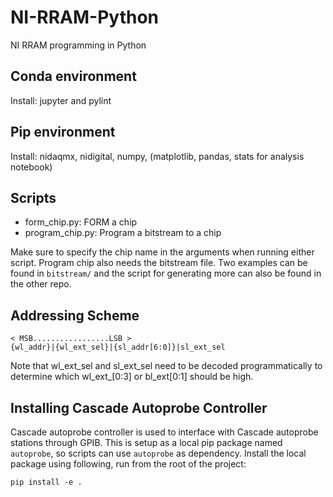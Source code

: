 # NI-RRAM-Python
NI RRAM programming in Python

## Conda environment
Install: jupyter and pylint

## Pip environment
Install: nidaqmx, nidigital, numpy, (matplotlib, pandas, stats for analysis notebook)

## Scripts
- form_chip.py: FORM a chip
- program_chip.py: Program a bitstream to a chip

Make sure to specify the chip name in the arguments when running either script. Program chip also needs the bitstream file. Two examples can be found in `bitstream/` and the script for generating more can also be found in the other repo.

## Addressing Scheme

```
< MSB.................LSB >
{wl_addr}|{wl_ext_sel}|{sl_addr[6:0]}|sl_ext_sel
```

Note that wl_ext_sel and sl_ext_sel need to be decoded programmatically to determine which wl_ext_[0:3] or bl_ext[0:1] should be high.

## Installing Cascade Autoprobe Controller
Cascade autoprobe controller is used to interface with Cascade autoprobe stations through GPIB.
This is setup as a local pip package named `autoprobe`, so scripts can use `autoprobe` as dependency.
Install the local package using following, run from the root of the project:
```
pip install -e .
```